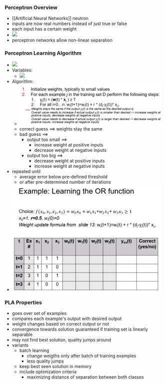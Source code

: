 ### Perceptron Overview
+ [[Artificial Neural Networks]] neutron
+ inputs are now real numbers instead of just true or false
+ each input has a certain weight
+ ![](Pasted%20image%2020220508203903.png)
+ perceptron networks allow non-linear separation

### Perceptron Learning Algorithm
+ ![](Pasted%20image%2020220514131436.png)
+ Variables:
	+ ![](Pasted%20image%2020220514131522.png)
+ Algorithm:
	+ ![](Pasted%20image%2020220514132201.png)
	+ correct guess ==> weights stay the same
	+ bad guess ==>
		+ output too small ==>
			+ increase weight at positive inputs
			+ decrease weight at negative inputs
		+  output too big ==>
			+ decrease weight at positive inputs
			+ increase weight at negative inputs
+ repeated until 
	+ average error below pre-defined threshold
	+ or after pre-determined number of iterations
+ ![](Pasted%20image%2020220514133250.png)

### PLA Properties
+ goes over set of examples
+ compares each example's output with desired output
+ weight changes based on correct output or not
+ convergence towards solution guaranteed if training set is linearly separable
+ may not find best solution, quality jumps around 
+ variants
	+ batch learning
		+ change weigths only after batch of training examples
		+ less quality jumps
	+ keep best seen solution in memory
	+ include optimization criteria
		+ maximizing distance of separation between both classes